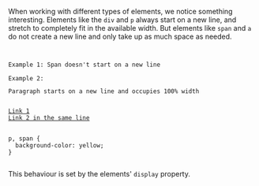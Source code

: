 When working with different types of elements, we notice something interesting. Elements like the `div` and `p` always start on a new line, and stretch to completely fit in the available width. But elements like `span` and `a` do not create a new line and only take up as much space as needed.

<Editor lang="css">
<code>
<panel lang="html">
Example 1: <span>Span doesn't start on a new line</span><br>
Example 2: <p>Paragraph starts on a new line and occupies 100% width</p>
<a href="#">Link 1</a>
<a href="#">Link 2 in the same line</a>
</panel>
<panel lang="css">
p, span {
  background-color: yellow;
}
</panel>
</code>
</Editor>

This behaviour is set by the elements' `display` property.